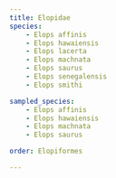 ```yaml
---
title: Elopidae
species:
    - Elops affinis
    - Elops hawaiensis
    - Elops lacerta
    - Elops machnata
    - Elops saurus
    - Elops senegalensis
    - Elops smithi

sampled_species:
    - Elops affinis
    - Elops hawaiensis
    - Elops machnata
    - Elops saurus

order: Elopiformes

---
```

